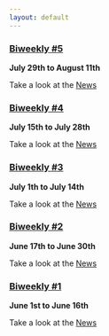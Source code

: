 ```yaml
---
layout: default
---
```

<div class="news">
    <h3><a href="biweekly_five">Biweekly #5</a></h3>
    <p>
        <b>July 29th to August 11th</b>
    </p>
    <p class="description">
        Take a look at the <a href="biweekly_five">News</a>
    </p>
</div>

<div class="news">
    <h3><a href="biweekly_four">Biweekly #4</a></h3>
    <p>
        <b>July 15th to July 28th</b>
    </p>
    <p class="description">
        Take a look at the <a href="biweekly_four">News</a>
    </p>
</div>

<div class="news">
    <h3><a href="biweekly_three">Biweekly #3</a></h3>
    <p>
        <b>July 1th to July 14th</b>
    </p>
    <p class="description">
        Take a look at the <a href="biweekly_three">News</a>
    </p>
</div>

<div class="news">
    <h3><a href="biweekly_two">Biweekly #2</a></h3>
    <p>
        <b>June 17th to June 30th</b>
    </p>
    <p class="description">
        Take a look at the <a href="biweekly_two">News</a>
    </p>
</div>

<div class="news">
    <h3><a href="biweekly_one">Biweekly #1</a></h3>
    <p>
        <b>June 1st to June 16th</b>
    </p>
    <p class="description">
        Take a look at the <a href="biweekly_one">News</a>
    </p>
</div>
